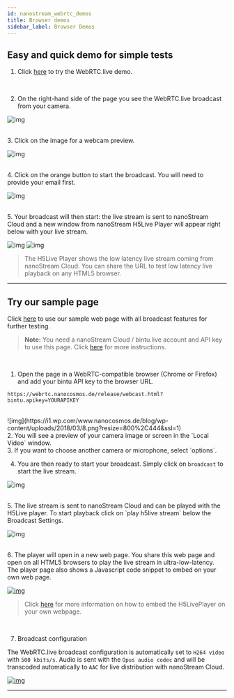 ```yaml
---
id: nanostream_webrtc_demos
title: Browser demos
sidebar_label: Browser Demos
---
```


## Easy and quick demo for simple tests

1. Click [here](https://www.nanocosmos.de/v6/webrtc) to try the WebRTC.live demo. 

<br>

2. On the right-hand side of the page you see the WebRTC.live broadcast from your camera.


![img](https://i2.wp.com/www.nanocosmos.de/blog/wp-content/uploads/2018/03/3.png?resize=360%2C361&ssl=1)

<br>
3. Click on the image for a webcam preview.

![img](https://i2.wp.com/www.nanocosmos.de/blog/wp-content/uploads/2018/03/4.png?resize=360%2C384&ssl=1)

<br>
4. Click on the orange button to start the broadcast. You will need to provide your email first.

![img](https://i0.wp.com/www.nanocosmos.de/blog/wp-content/uploads/2018/03/5.png?resize=360%2C394&ssl=1)

<br>
5. Your broadcast will then start: the live stream is sent to nanoStream Cloud and a new window from nanoStream H5Live Player will appear right below with your live stream.

![img](https://i0.wp.com/www.nanocosmos.de/blog/wp-content/uploads/2018/03/6.png?resize=360%2C388&ssl=1)
![img](https://i2.wp.com/www.nanocosmos.de/blog/wp-content/uploads/2018/03/7.png?resize=360%2C392&ssl=1)

>  The H5Live Player shows the low latency live stream coming from nanoStream Cloud. You can share the URL to test low latency live playback on any HTML5 browser.
-----

## Try our sample page

 Click [here](https://webrtc.nanocosmos.de/release/webcast.html?bintu.apikey=YOURAPIKEY) to use our sample web page with all broadcast features for further testing. 

> **Note:**
> You need a nanoStream Cloud / bintu.live account and API key to use this page. 
> Click [here](../cloud/cloud_getting_started) for more instructions.

<br>

1. Open the page in a WebRTC-compatible browser (Chrome or Firefox) and  add your bintu API key to the browser URL.

```
https://webrtc.nanocosmos.de/release/webcast.html?bintu.apikey=YOURAPIKEY
```
<br>
![img](https://i1.wp.com/www.nanocosmos.de/blog/wp-content/uploads/2018/03/8.png?resize=800%2C444&ssl=1)

<br>
2. You will see a preview of your camera image or screen in the `Local Video` window.

<br>
3. If you want to choose another camera or microphone, select `options`.

<br>

4. You are then ready to start your broadcast. Simply click on `broadcast` to start the live stream.

![img](https://i1.wp.com/www.nanocosmos.de/blog/wp-content/uploads/2018/03/9.png?resize=360%2C79&ssl=1)

<br>
5. The live stream is sent to nanoStream Cloud and can be played with the H5Live player.
  To start playback click on `play h5live stream`  below the Broadcast Settings.

![img](https://i0.wp.com/www.nanocosmos.de/blog/wp-content/uploads/2018/03/10.png?resize=240%2C59&ssl=1)

<br>
6. The player will open in a new web page. You share this web page and open on all HTML5 browsers to play the live stream in ultra-low-latency.
  The player page also shows a Javascript code snippet to embed on your own web page.


[![img](https://i1.wp.com/www.nanocosmos.de/blog/wp-content/uploads/2018/03/h5live-2.png?resize=300%2C279&ssl=1)](https://i1.wp.com/www.nanocosmos.de/blog/wp-content/uploads/2018/03/h5live-2.png?ssl=1)

> Click [here](http://docs.nanocosmos.de/docs/webrtc/nanostream_webrtc_getting_started) for more information on  how to embed the H5LivePlayer on your own webpage.

<br>

7. Broadcast configuration

The WebRTC.live broadcast configuration is automatically set to `H264 video` with `500 kbits/s`. Audio is sent with the `Opus audio codec` and will be transcoded automatically to `AAC` for live distribution with nanoStream Cloud.

[![img](https://i0.wp.com/www.nanocosmos.de/blog/wp-content/uploads/2018/03/Screenshot-2018-03-28-11.20.21.png?resize=640%2C804&ssl=1)](https://i0.wp.com/www.nanocosmos.de/blog/wp-content/uploads/2018/03/Screenshot-2018-03-28-11.20.21.png?resize=640%2C804&ssl=1)

-----

